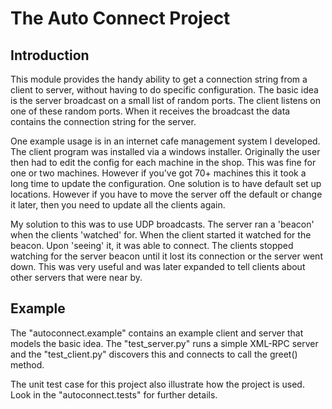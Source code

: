 # The Auto Connect Project #

## Introduction ##

This module provides the handy ability to get a connection string from a client to server,
without having to do specific configuration. The basic idea is the server broadcast on a
small list of random ports. The client listens on one of these random ports. When it
receives the broadcast the data contains the connection string for the server.

One example usage is in an internet cafe management system I developed. The client program
was installed via a windows installer. Originally the user then had to edit the config for
each machine in the shop. This was fine for one or two machines. However if you've got 70+
machines this it took a long time to update the configuration. One solution is to have default set up locations. However if you have to move the server off the default or change it later, then you need to update all the clients again.

My solution to this was to use UDP broadcasts. The server ran a 'beacon' when the clients
'watched' for. When the client started it watched for the beacon. Upon 'seeing' it, it was
able to connect. The clients stopped watching for the server beacon until it lost its
connection or the server went down. This was very useful and was later expanded to tell
clients about other servers that were near by.


## Example ##

The "autoconnect.example" contains an example client and server that models the basic idea. The "test\_server.py" runs a simple XML-RPC server and the "test\_client.py" discovers this and connects to call the greet() method.

The unit test case for this project also illustrate how the project is used. Look in the
"autoconnect.tests" for further details.